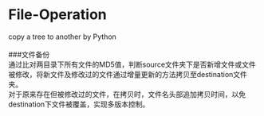 # File-Operation
copy a tree to another by Python<br>
<br>###文件备份<br>
通过比对两目录下所有文件的MD5值，判断source文件夹下是否新增文件或文件被修改，将新文件及修改过的文件通过增量更新的方法拷贝至destination文件夹。<br>对于原来存在但被修改过的文件，在拷贝时，文件名头部追加拷贝时间，以免destination下文件被覆盖，实现多版本控制。
